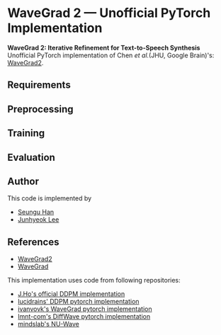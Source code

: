 # WaveGrad 2 &mdash; Unofficial PyTorch Implementation

**WaveGrad 2: Iterative Refinement for Text-to-Speech Synthesis**<br>
Unofficial PyTorch implementation of Chen *et al.*(JHU, Google Brain)'s: [WaveGrad2](https://arxiv.org/abs/2106.09660).<br>


## Requirements


## Preprocessing

## Training


## Evaluation

## Author
This code is implemented by
- [Seungu Han](mailto:hansw0326@mindslab.ai)
- [Junhyeok Lee](mailto:jun3518@mindslab.ai)

## References
- [WaveGrad2](https://arxiv.org/abs/2106.09660)
- [WaveGrad](https://arxiv.org/abs/2009.00713)

This implementation uses code from following repositories:
- [J.Ho's official DDPM implementation](https://github.com/hojonathanho/diffusion)
- [lucidrains' DDPM pytorch implementation](https://github.com/lucidrains/denoising-diffusion-pytorch)
- [ivanvovk's WaveGrad pytorch implementation](https://github.com/ivanvovk/WaveGrad)
- [lmnt-com's DiffWave pytorch implementation](https://github.com/lmnt-com/diffwave)
- [mindslab's NU-Wave](https://github.com/mindslab-ai/nuwave)

